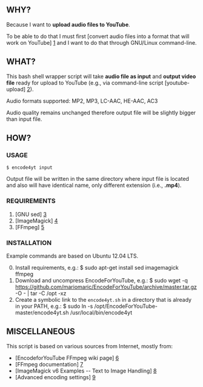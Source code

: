 ## WHY?

Because I want to **upload audio files to YouTube**.

To be able to do that I must first [convert audio files into a format that will work on YouTube] [1] and I want to do that through GNU/Linux command-line.

## WHAT?

This bash shell wrapper script will take **audio file as input** and **output video file** ready for upload to YouTube (e.g., via command-line script [youtube-upload] [2]).

Audio formats supported: MP2, MP3, LC-AAC, HE-AAC, AC3

Audio quality remains unchanged therefore output file will be slightly bigger than input file.

## HOW?

### USAGE

    $ encode4yt input

Output file will be written in the same directory where input file is located and also will have identical name, only different extension (i.e., **.mp4**).

### REQUIREMENTS

1. [GNU sed] [3]
2. [ImageMagick] [4]
3. [FFmpeg] [5]

### INSTALLATION

Example commands are based on Ubuntu 12.04 LTS.

0. Install requirements, e.g.:
        $ sudo apt-get install sed imagemagick ffmpeg
1. Download and uncompress EncodeForYouTube, e.g.:
        $ sudo wget -q https://github.com/mariomaric/EncodeForYouTube/archive/master.tar.gz -O - | tar -C /opt -xz
2. Create a symbolic link to the `encode4yt.sh` in a directory that is already in your PATH, e.g.:
        $ sudo ln -s /opt/EncodeForYouTube-master/encode4yt.sh /usr/local/bin/encode4yt

## MISCELLANEOUS

This script is based on various sources from Internet, mostly from:

- [EncodeforYouTube FFmpeg wiki page] [6]
- [FFmpeg documentation] [7]
- [ImageMagick v6 Examples -- Text to Image Handling] [8]
- [Advanced encoding settings] [9]

[1]: https://support.google.com/youtube/answer/1696878?hl=en&ref_topic=2888648
    "Upload audio or image files @ YouTube upload instructions and settings help"
[2]: https://code.google.com/p/youtube-upload/
    "youtube-upload"
[3]: http://www.gnu.org/software/sed/
    "GNU sed"
[4]: http://www.imagemagick.org/
    "ImageMagick"
[5]: http://ffmpeg.org/
    "FFmpeg"
[6]: https://trac.ffmpeg.org/wiki/EncodeforYouTube
    "How to Encode Videos for YouTube and other Video Sharing Sites"
[7]: http://ffmpeg.org/ffmpeg-all.html
    "FFmpeg documentation"
[8]: http://www.imagemagick.org/Usage/text/
    "ImageMagick v6 Examples -- Text to Image Handling"
[9]: https://support.google.com/youtube/answer/1722171?hl=en&ref_topic=2888648
    "Advanced encoding settings @ YouTube upload instructions and settings help"
